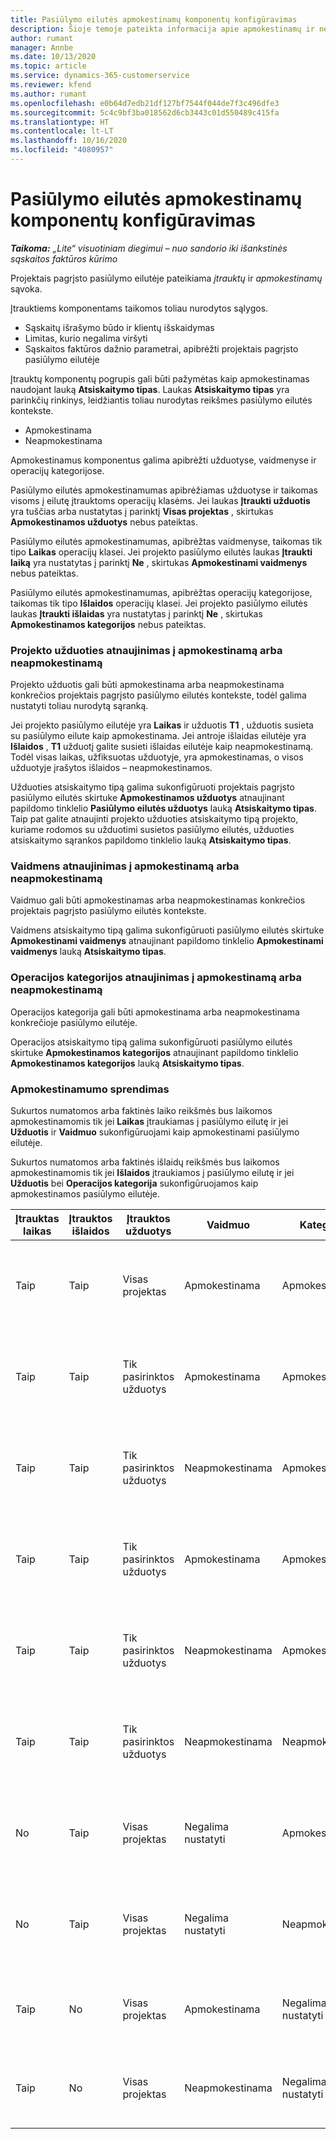 ```yaml
---
title: Pasiūlymo eilutės apmokestinamų komponentų konfigūravimas
description: Šioje temoje pateikta informacija apie apmokestinamų ir neapmokestinamų komponentų nustatymą projektais pagrįsto pasiūlymo eilutėje.
author: rumant
manager: Annbe
ms.date: 10/13/2020
ms.topic: article
ms.service: dynamics-365-customerservice
ms.reviewer: kfend
ms.author: rumant
ms.openlocfilehash: e0b64d7edb21df127bf7544f044de7f3c496dfe3
ms.sourcegitcommit: 5c4c9bf3ba018562d6cb3443c01d550489c415fa
ms.translationtype: HT
ms.contentlocale: lt-LT
ms.lasthandoff: 10/16/2020
ms.locfileid: "4080957"
---
```

# <a name="configure-the-chargeable-components-of-a-quote-line"></a>Pasiūlymo eilutės apmokestinamų komponentų konfigūravimas

_**Taikoma:** „Lite“ visuotiniam diegimui – nuo sandorio iki išankstinės sąskaitos faktūros kūrimo_

Projektais pagrįsto pasiūlymo eilutėje pateikiama *įtrauktų* ir *apmokestinamų* sąvoka.

Įtrauktiems komponentams taikomos toliau nurodytos sąlygos.

  - Sąskaitų išrašymo būdo ir klientų išskaidymas
  - Limitas, kurio negalima viršyti 
  - Sąskaitos faktūros dažnio parametrai, apibrėžti projektais pagrįsto pasiūlymo eilutėje

Įtrauktų komponentų pogrupis gali būti pažymėtas kaip apmokestinamas naudojant lauką **Atsiskaitymo tipas**. Laukas **Atsiskaitymo tipas** yra parinkčių rinkinys, leidžiantis toliau nurodytas reikšmes pasiūlymo eilutės kontekste.

  - Apmokestinama
  - Neapmokestinama

Apmokestinamus komponentus galima apibrėžti užduotyse, vaidmenyse ir operacijų kategorijose.

Pasiūlymo eilutės apmokestinamumas apibrėžiamas užduotyse ir taikomas visoms į eilutę įtrauktoms operacijų klasėms. Jei laukas **Įtraukti užduotis** yra tuščias arba nustatytas į parinktį **Visas projektas** , skirtukas **Apmokestinamos užduotys** nebus pateiktas.

Pasiūlymo eilutės apmokestinamumas, apibrėžtas vaidmenyse, taikomas tik tipo **Laikas** operacijų klasei. Jei projekto pasiūlymo eilutės laukas **Įtraukti laiką** yra nustatytas į parinktį **Ne** , skirtukas **Apmokestinami vaidmenys** nebus pateiktas.

Pasiūlymo eilutės apmokestinamumas, apibrėžtas operacijų kategorijose, taikomas tik tipo **Išlaidos** operacijų klasei. Jei projekto pasiūlymo eilutės laukas **Įtraukti išlaidas** yra nustatytas į parinktį **Ne** , skirtukas **Apmokestinamos kategorijos** nebus pateiktas.

### <a name="update-a-project-task-to-be-chargeable-or-non-chargeable"></a>Projekto užduoties atnaujinimas į apmokestinamą arba neapmokestinamą

Projekto užduotis gali būti apmokestinama arba neapmokestinama konkrečios projektais pagrįsto pasiūlymo eilutės kontekste, todėl galima nustatyti toliau nurodytą sąranką.

Jei projekto pasiūlymo eilutėje yra **Laikas** ir užduotis **T1** , užduotis susieta su pasiūlymo eilute kaip apmokestinama. Jei antroje išlaidas eilutėje yra **Išlaidos** , **T1** užduotį galite susieti išlaidas eilutėje kaip neapmokestinamą. Todėl visas laikas, užfiksuotas užduotyje, yra apmokestinamas, o visos užduotyje įrašytos išlaidos – neapmokestinamos.

Užduoties atsiskaitymo tipą galima sukonfigūruoti projektais pagrįsto pasiūlymo eilutės skirtuke **Apmokestinamos užduotys** atnaujinant papildomo tinklelio **Pasiūlymo eilutės užduotys** lauką **Atsiskaitymo tipas**. Taip pat galite atnaujinti projekto užduoties atsiskaitymo tipą projekto, kuriame rodomos su užduotimi susietos pasiūlymo eilutės, užduoties atsiskaitymo sąrankos papildomo tinklelio lauką **Atsiskaitymo tipas**.

### <a name="update-a-role-to-be-chargeable-or-non-chargeable"></a>Vaidmens atnaujinimas į apmokestinamą arba neapmokestinamą

Vaidmuo gali būti apmokestinamas arba neapmokestinamas konkrečios projektais pagrįsto pasiūlymo eilutės kontekste.

Vaidmens atsiskaitymo tipą galima sukonfigūruoti pasiūlymo eilutės skirtuke **Apmokestinami vaidmenys** atnaujinant papildomo tinklelio **Apmokestinami vaidmenys** lauką **Atsiskaitymo tipas**.

### <a name="update-a-transaction-category-to-be-chargeable-or-non-chargeable"></a>Operacijos kategorijos atnaujinimas į apmokestinamą arba neapmokestinamą

Operacijos kategorija gali būti apmokestinama arba neapmokestinama konkrečioje pasiūlymo eilutėje.

Operacijos atsiskaitymo tipą galima sukonfigūruoti pasiūlymo eilutės skirtuke **Apmokestinamos kategorijos** atnaujinant papildomo tinklelio **Apmokestinamos kategorijos** lauką **Atsiskaitymo tipas**.

### <a name="resolve-chargeability"></a>Apmokestinamumo sprendimas
Sukurtos numatomos arba faktinės laiko reikšmės bus laikomos apmokestinamomis tik jei **Laikas** įtraukiamas į pasiūlymo eilutę ir jei **Užduotis** ir **Vaidmuo** sukonfigūruojami kaip apmokestinami pasiūlymo eilutėje.

Sukurtos numatomos arba faktinės išlaidų reikšmės bus laikomos apmokestinamomis tik jei **Išlaidos** įtraukiamos į pasiūlymo eilutę ir jei **Užduotis** bei **Operacijos kategorija** sukonfigūruojamos kaip apmokestinamos pasiūlymo eilutėje.

| Įtrauktas laikas | Įtrauktos išlaidos | Įtrauktos užduotys | Vaidmuo | Kategorija. | Užduotis | Sąskaitų siuntimas |
| --- | --- | --- | --- | --- | --- | --- |
| Taip | Taip | Visas projektas | Apmokestinama | Apmokestinama | Negalima nustatyti | Atsiskaitymas pagal faktinį laiką: Apmokestinamas </br>Atsiskaitymas pagal faktines išlaidas: Apmokestinamas |
| Taip | Taip | Tik pasirinktos užduotys | Apmokestinama | Apmokestinama | Apmokestinama | Atsiskaitymas pagal faktinį laiką: Apmokestinamas</br>Atsiskaitymas pagal faktines išlaidas: Apmokestinamas |
| Taip | Taip | Tik pasirinktos užduotys | Neapmokestinama | Apmokestinama | Apmokestinama | Atsiskaitymas pagal faktinį laiką: Neapmokestinamas</br>Atsiskaitymas pagal faktines išlaidas: Apmokestinamas |
| Taip | Taip | Tik pasirinktos užduotys | Apmokestinama | Apmokestinama | Neapmokestinama | Atsiskaitymas pagal faktinį laiką: Neapmokestinamas</br> Atsiskaitymas pagal faktines išlaidas: Neapmokestinamas |
| Taip | Taip | Tik pasirinktos užduotys | Neapmokestinama | Apmokestinama | Neapmokestinama | Atsiskaitymas pagal faktinį laiką: Neapmokestinamas</br> Atsiskaitymas pagal faktines išlaidas: Neapmokestinamas |
| Taip | Taip | Tik pasirinktos užduotys | Neapmokestinama | Neapmokestinama | Apmokestinama | Atsiskaitymas pagal faktinį laiką: Neapmokestinamas</br> Atsiskaitymas pagal faktines išlaidas: Neapmokestinamas |
| No | Taip | Visas projektas | Negalima nustatyti | Apmokestinama | Negalima nustatyti | Atsiskaitymas pagal faktinį laiką: Nėra </br>Atsiskaitymas pagal faktines išlaidas: Apmokestinamas |
| No | Taip | Visas projektas | Negalima nustatyti | Neapmokestinama | Negalima nustatyti | Atsiskaitymas pagal faktinį laiką: Nėra </br>Atsiskaitymas pagal faktines išlaidas: Neapmokestinamas |
| Taip | No | Visas projektas | Apmokestinama | Negalima nustatyti | Negalima nustatyti | Atsiskaitymas pagal faktinį laiką: Apmokestinamas</br>Atsiskaitymas pagal faktines išlaidas: Nėra |
| Taip | No | Visas projektas | Neapmokestinama | Negalima nustatyti | Negalima nustatyti | Atsiskaitymas pagal faktinį laiką: Neapmokestinamas </br>Atsiskaitymas pagal faktines išlaidas: Nėra |
